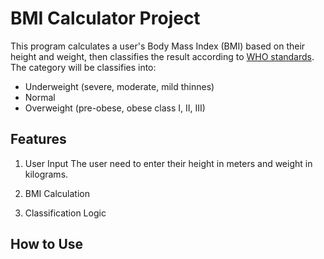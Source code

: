 # BMI Calculator Project

This program calculates a user's Body Mass Index (BMI) based on their height and weight, then classifies the result according to [WHO standards](https://www.who.int/data/gho/data/themes/topics/topic-details/GHO/body-mass-index). The category will be classifies into:
- Underweight (severe, moderate, mild thinnes)
- Normal
- Overweight (pre-obese, obese class I, II, III)

## Features
1. User Input
   The user need to enter their height in meters and weight in kilograms.
2. BMI Calculation

3. Classification Logic

## How to Use
